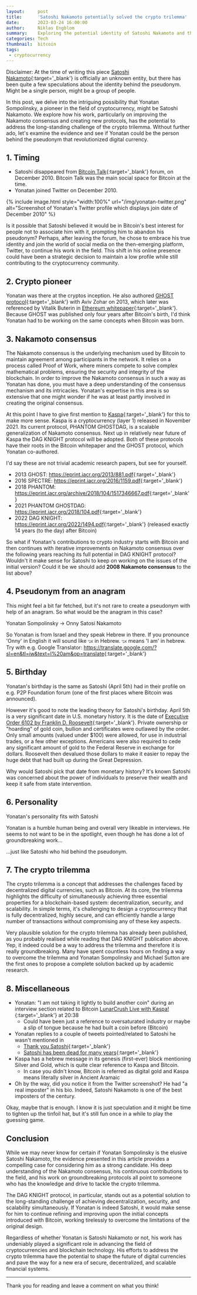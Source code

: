 ```yaml
---
layout:     post
title:      'Satoshi Nakamoto potentially solved the crypto trilemma'
date:       2023-03-24 16:00:00
author:     Niklas Engblom
summary:    Exploring the potential identity of Satoshi Nakamoto and the plausible solution to the crypto trilemma.
categories: Tech
thumbnail:  bitcoin
tags:
 - cryptocurrency
---
```


Disclaimer: At the time of writing this piece [Satoshi Nakamoto](https://en.wikipedia.org/wiki/Satoshi_Nakamoto){:target='_blank'} is officially an unknown entity, but there has been quite a few speculations about the identity behind the pseudonym. Might be a single person, might be a group of people.

In this post, we delve into the intriguing possibility that Yonatan Sompolinsky, a pioneer in the field of cryptocurrency, might be Satoshi Nakamoto. We explore how his work, particularly on improving the Nakamoto consensus and creating new protocols, has the potential to address the long-standing challenge of the crypto trilemma. Without further ado, let's examine the evidence and see if Yonatan could be the person behind the pseudonym that revolutionized digital currency.

## 1. Timing

- Satoshi disappeared from [Bitcoin Talk](https://bitcointalk.org/index.php?action=profile;u=3){:target='_blank'} forum, on December 2010. Bitcoin Talk was the main social space for Bitcoin at the time.
- Yonatan joined Twitter on December 2010.

{% include image.html style="width:100%" url="/img/yonatan-twitter.png" alt="Screenshot of Yonatan's Twitter profile which displays join date of December 2010" %}

Is it possible that Satoshi believed it would be in Bitcoin's best interest for people not to associate him with it, prompting him to abandon his pseudonym? Perhaps, after leaving the forum, he chose to embrace his true identity and join the world of social media on the then-emerging platform, Twitter, to continue his work in the field. This shift in his online presence could have been a strategic decision to maintain a low profile while still contributing to the cryptocurrency community.

## 2. Crypto pioneer

Yonatan was there at the cryptos inception. He also authored [GHOST protocol](https://eprint.iacr.org/2013/881.pdf){:target='_blank'} with Aviv Zohar on 2013, which later was referenced by Vitalik Buterin in [Ethereum whitepaper](https://ethereum.org/en/whitepaper/){:target='_blank'}. Because GHOST was published only four years after Bitcoin's birth, I'd think Yonatan had to be working on the same concepts when Bitcoin was born.

## 3. Nakamoto consensus

The Nakamoto consensus is the underlying mechanism used by Bitcoin to maintain agreement among participants in the network. It relies on a process called Proof of Work, where miners compete to solve complex mathematical problems, ensuring the security and integrity of the blockchain. In order to improve the Nakamoto consensus in such a way as Yonatan has done, you must have a deep understanding of the consensus mechanism and its intricacies. Yonatan's expertise in this area is so extensive that one might wonder if he was at least partly involved in creating the original consensus.

At this point I have to give first mention to [Kaspa](https://kaspa.org/){:target='_blank'} for this to make more sense. Kaspa is a cryptocurrency (layer 1) released in November 2021. Its current protocol, PHANTOM GHOSTDAG, is a scalable generalization of Nakamoto consensus. Next up in relatively near future of Kaspa the DAG KNIGHT protocol will be adopted. Both of these protocols have their roots in the Bitcoin whitepaper and the GHOST protocol, which Yonatan co-authored.

I'd say these are not trivial academic research papers, but see for yourself. 

* 2013 GHOST: <https://eprint.iacr.org/2013/881.pdf>{:target='_blank'}
* 2016 SPECTRE: <https://eprint.iacr.org/2016/1159.pdf>{:target='_blank'}
* 2018 PHANTOM: <https://eprint.iacr.org/archive/2018/104/1517346667.pdf>{:target='_blank'}
* 2021 PHANTOM GHOSTDAG: <https://eprint.iacr.org/2018/104.pdf>{:target='_blank'}
* 2022 DAG KNIGHT: <https://eprint.iacr.org/2022/1494.pdf>{:target='_blank'} (released exactly 14 years (to the day) after Bitcoin)

So what if Yonatan's contributions to crypto industry starts with Bitcoin and then continues with iterative improvements on Nakamoto consensus over the following years reaching its full potential in DAG KNIGHT protocol? Wouldn't it make sense for Satoshi to keep on working on the issues of the initial version? Could it be we should add **2008 Nakamoto consensus** to the list above?

## 4. Pseudonym from an anagram

This might feel a bit far fetched, but it's not rare to create a pseudonym with help of an anagram. So what would be the anagram in this case?

Yonatan Sompolinsky -> Onny Satosi Nakamoto

So Yonatan is from Israel and they speak Hebrew in there. If you pronounce 'Onny' in English it will sound like `אני` in Hebrew. `אני` means 'I am' in hebrew. Try with e.g. Google Translator: <https://translate.google.com/?sl=en&tl=iw&text=I%20am&op=translate>{:target='_blank'}

## 5. Birthday

Yonatan's birthday is the same as Satoshi (April 5th) had in their profile on e.g. P2P Foundation forum (one of the first places where Bitcoin was announced).

However it's good to note the leading theory for Satoshi's birthday. April 5th is a very significant date in U.S. monetary history. It is the date of [Executive Order 6102 by Franklin D. Roosevelt](https://www.presidency.ucsb.edu/documents/executive-order-6102-requiring-gold-coin-gold-bullion-and-gold-certificates-be-delivered){:target='_blank'}. Private ownership or "hoarding" of gold coin, bullion and certificates were outlawed by the order. Only small amounts (valued under $100) were allowed, for use in industrial trades, or a few other exceptions. Americans were also required to cede any significant amount of gold to the Federal Reserve in exchange for dollars. Roosevelt then devalued those dollars to make it easier to repay the huge debt that had built up during the Great Depression.

Why would Satoshi pick that date from monetary history? It's known Satoshi was concerned about the power of individuals to preserve their wealth and keep it safe from state intervention.

## 6. Personality

Yonatan's personality fits with Satoshi

Yonatan is a humble human being and overall very likeable in interviews. He seems to not want to be in the spotlight, even though he has done a lot of groundbreaking work...

...just like Satoshi who hid behind the pseudonym.

## 7. The crypto trilemma

The crypto trilemma is a concept that addresses the challenges faced by decentralized digital currencies, such as Bitcoin. At its core, the trilemma highlights the difficulty of simultaneously achieving three essential properties for a blockchain-based system: decentralization, security, and scalability. In simple terms, it's challenging to design a cryptocurrency that is fully decentralized, highly secure, and can efficiently handle a large number of transactions without compromising any of these key aspects.

Very plausible solution for the crypto trilemma has already been published, as you probably realised while reading that DAG KNIGHT publication above. Yep, it indeed could be a way to address the trilemma and therefore it is really groundbreaking. Many have spent countless hours on finding a way to overcome the trilemma and Yonatan Sompolinsky and Michael Sutton are the first ones to propose a complete solution backed up by academic research.

## 8. Miscellaneous

* Yonatan: "I am not taking it lightly to build another coin" during an interview section related to Bitcoin [LunarCrush Live with Kaspa!](https://youtu.be/evhGI_3oSvc?t=1238){:target='_blank'} at 20:38
  * Could have been just a reference to oversaturated industry or maybe a slip of tongue because he had built a coin before (Bitcoin)
* Yonatan replies to a couple of tweets pointed/related to Satoshi he wasn't mentioned in
  * [Thank you Satoshi](https://twitter.com/hashdag/status/1382359025560518657?s=20){:target='_blank'}
  * [Satoshi has been dead for many years](https://twitter.com/hashdag/status/1358530514483896326?s=20){:target='_blank'}
* Kaspa has a hebrew message in its genesis (first-ever) block mentioning Silver and Gold, which is quite clear reference to Kaspa and Bitcoin.
  * In case you didn't know, Bitcoin is referred as digital gold and Kaspa means literally silver in Ancient Aramaic
* Oh by the way, did you notice it from the Twitter screenshot? He had "a real imposter" in his bio. Indeed, Satoshi Nakamoto is one of the best imposters of the century.

Okay, maybe that is enough. I know it is just speculation and it might be time to tighten up the tinfoil hat, but it's still fun once in a while to play the guessing game.

## Conclusion

While we may never know for certain if Yonatan Sompolinsky is the elusive Satoshi Nakamoto, the evidence presented in this article provides a compelling case for considering him as a strong candidate. His deep understanding of the Nakamoto consensus, his continuous contributions to the field, and his work on groundbreaking protocols all point to someone who has the knowledge and drive to tackle the crypto trilemma.

The DAG KNIGHT protocol, in particular, stands out as a potential solution to the long-standing challenge of achieving decentralization, security, and scalability simultaneously. If Yonatan is indeed Satoshi, it would make sense for him to continue refining and improving upon the initial concepts introduced with Bitcoin, working tirelessly to overcome the limitations of the original design.

Regardless of whether Yonatan is Satoshi Nakamoto or not, his work has undeniably played a significant role in advancing the field of cryptocurrencies and blockchain technology. His efforts to address the crypto trilemma have the potential to shape the future of digital currencies and pave the way for a new era of secure, decentralized, and scalable financial systems.

---

Thank you for reading and leave a comment on what you think!

